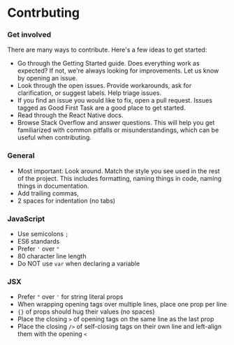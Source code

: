 # Contrbuting

### Get involved
There are many ways to contribute. Here's a few ideas to get started:
* Go through the Getting Started guide. Does everything work as expected? If not, we're always looking for improvements. Let us know by opening an issue.
* Look through the open issues. Provide workarounds, ask for clarification, or suggest labels. Help triage issues.
* If you find an issue you would like to fix, open a pull request. Issues tagged as Good First Task are a good place to get started.
* Read through the React Native docs.
* Browse Stack Overflow and answer questions. This will help you get familiarized with common pitfalls or misunderstandings, which can be useful when contributing.

### General
* Most important: Look around. Match the style you see used in the rest of the project. This includes formatting, naming things in code, naming things in documentation.
* Add trailing commas,
* 2 spaces for indentation (no tabs)

### JavaScript
* Use semicolons `;`
* ES6 standards
* Prefer `'` over `"`
* 80 character line length
* Do NOT use `var` when declaring a variable

### JSX
* Prefer `"` over `'` for string literal props
* When wrapping opening tags over multiple lines, place one prop per line
* `{}` of props should hug their values (no spaces)
* Place the closing `>` of opening tags on the same line as the last prop
* Place the closing `/>` of self-closing tags on their own line and left-align them with the opening `<`
